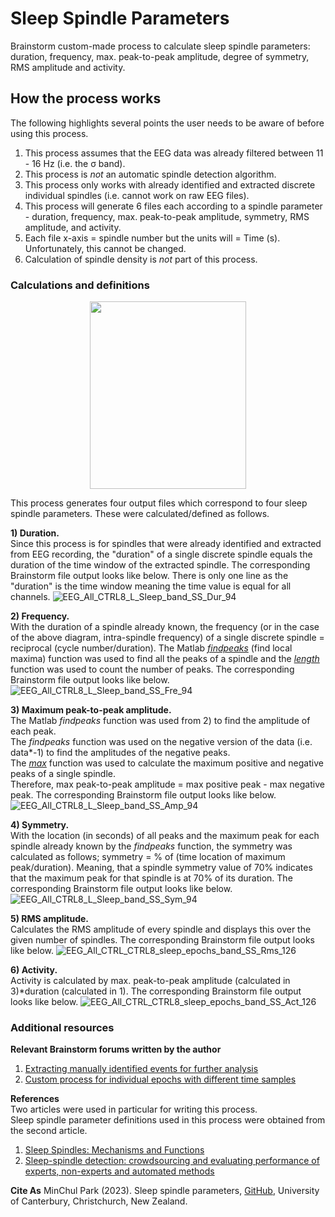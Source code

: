 # Sleep Spindle Parameters
Brainstorm custom-made process to calculate sleep spindle parameters: duration, frequency, max. peak-to-peak amplitude, degree of symmetry, RMS amplitude and activity. 

## How the process works
The following highlights several points the user needs to be aware of before using this process. 
1) This process assumes that the EEG data was already filtered between 11 - 16 Hz (i.e. the σ band).
2) This process is *not* an automatic spindle detection algorithm.
3) This process only works with already identified and extracted discrete individual spindles (i.e. cannot work on raw EEG files).
4) This process will generate 6 files each according to a spindle parameter - duration, frequency, max. peak-to-peak amplitude, symmetry, RMS amplitude, and activity. 
5) Each file x-axis = spindle number but the units will = Time (s). Unfortunately, this cannot be changed.
6) Calculation of spindle density is *not* part of this process. 

### Calculations and definitions
<p align="center">
  <img width="250" height="300" src="https://github.com/mcp0228/Brainstorm-Custom-Processes/assets/134780775/00408a54-a025-43e9-b459-eb63a070842e">
</p>

This process generates four output files which correspond to four sleep spindle parameters. These were calculated/defined as follows.

**1) Duration.**
<br>Since this process is for spindles that were already identified and extracted from EEG recording, the "duration" of a single discrete spindle equals the duration of the time window of the extracted spindle.
The corresponding Brainstorm file output looks like below. There is only one line as the "duration" is the time window meaning the time value is equal for all channels. 
![EEG_All_CTRL8_L_Sleep_band_SS_Dur_94](https://github.com/park-minchul/Brainstorm-Custom-Processes/assets/134780775/47e35b8a-ee3a-44df-84a7-c4355d132f10)

**2) Frequency.**
<br>With the duration of a spindle already known, the frequency (or in the case of the above diagram, intra-spindle frequency) of a single discrete spindle = reciprocal (cycle number/duration).
The Matlab [*findpeaks*](https://au.mathworks.com/help/signal/ref/findpeaks.html) (find local maxima) function was used to find all the peaks of a spindle and the [*length*](https://au.mathworks.com/help/Matlab/ref/length.html) function was used to count the number of peaks. The corresponding Brainstorm file output looks like below.
![EEG_All_CTRL8_L_Sleep_band_SS_Fre_94](https://github.com/park-minchul/Brainstorm-Custom-Processes/assets/134780775/39aedaae-30e3-4f1d-b63b-e55a1c935409)

**3) Maximum peak-to-peak amplitude.**
<br>The Matlab *findpeaks* function was used from 2) to find the amplitude of each peak.
<br>The *findpeaks* function was used on the negative version of the data (i.e. data*-1) to find the amplitudes of the negative peaks.
<br>The [*max*](https://au.mathworks.com/help/Matlab/ref/max.html) function was used to calculate the maximum positive and negative peaks of a single spindle. 
<br>Therefore, max peak-to-peak amplitude = max positive peak - max negative peak. The corresponding Brainstorm file output looks like below.
![EEG_All_CTRL8_L_Sleep_band_SS_Amp_94](https://github.com/park-minchul/Brainstorm-Custom-Processes/assets/134780775/df75a794-8f35-48b9-bd25-ea97c828a2d0)

**4) Symmetry.**
<br>With the location (in seconds) of all peaks and the maximum peak for each spindle already known by the *findpeaks* function, the symmetry was calculated as follows; symmetry = % of (time location of maximum peak/duration). 
Meaning, that a spindle symmetry value of 70% indicates that the maximum peak for that spindle is at 70% of its duration. The corresponding Brainstorm file output looks like below.
![EEG_All_CTRL8_L_Sleep_band_SS_Sym_94](https://github.com/park-minchul/Brainstorm-Custom-Processes/assets/134780775/0e0a8363-d811-4dde-943f-855052bf105c)

**5) RMS amplitude.**
<br>Calculates the RMS amplitude of every spindle and displays this over the given number of spindles. The corresponding Brainstorm file output looks like below.
![EEG_All_CTRL_CTRL8_sleep_epochs_band_SS_Rms_126](https://github.com/park-minchul/Brainstorm-Custom-Processes/assets/134780775/5da23536-5a23-4ecd-9b65-4026fa8be3de)

**6) Activity.**
<br>Activity is calculated by max. peak-to-peak amplitude (calculated in 3)*duration (calculated in 1). The corresponding Brainstorm file output looks like below.
![EEG_All_CTRL_CTRL8_sleep_epochs_band_SS_Act_126](https://github.com/park-minchul/Brainstorm-Custom-Processes/assets/134780775/7bccf788-1433-4104-8fa2-12a9d85fa8c0)

### Additional resources
**Relevant Brainstorm forums written by the author**
1) [Extracting manually identified events for further analysis](https://neuroimage.usc.edu/forums/t/extracting-manually-identified-events-for-further-analysis/41841)
2) [Custom process for individual epochs with different time samples](https://neuroimage.usc.edu/forums/t/custom-process-for-individual-epochs-with-different-time-samples/42260)

**References**
<br>Two articles were used in particular for writing this process.
<br>Sleep spindle parameter definitions used in this process were obtained from the second article. 
1) [Sleep Spindles: Mechanisms and Functions](https://pubmed.ncbi.nlm.nih.gov/31804897/)
2) [Sleep-spindle detection: crowdsourcing and evaluating performance of experts, non-experts and automated methods](https://pubmed.ncbi.nlm.nih.gov/24562424/)

**Cite As**
MinChul Park (2023). Sleep spindle parameters, [GitHub](https://github.com/park-minchul/Brainstorm-Custom-Processes/tree/main/Sleep%20Spindle%20Parameters), University of Canterbury, Christchurch, New Zealand.
